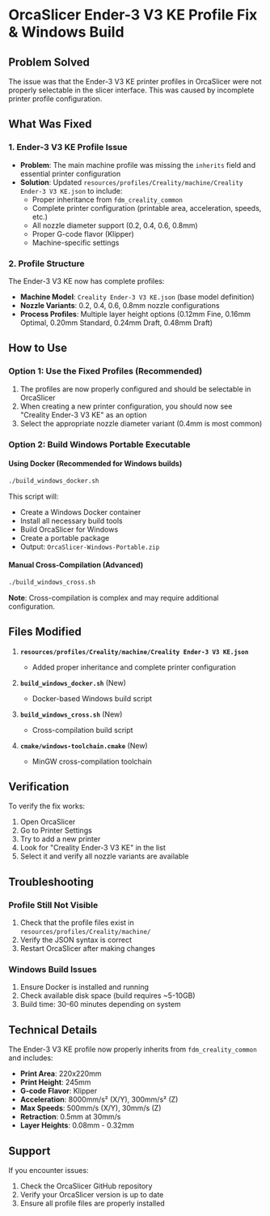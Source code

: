 # OrcaSlicer Ender-3 V3 KE Profile Fix & Windows Build

## Problem Solved

The issue was that the Ender-3 V3 KE printer profiles in OrcaSlicer were not properly selectable in the slicer interface. This was caused by incomplete printer profile configuration.

## What Was Fixed

### 1. Ender-3 V3 KE Profile Issue
- **Problem**: The main machine profile was missing the `inherits` field and essential printer configuration
- **Solution**: Updated `resources/profiles/Creality/machine/Creality Ender-3 V3 KE.json` to include:
  - Proper inheritance from `fdm_creality_common`
  - Complete printer configuration (printable area, acceleration, speeds, etc.)
  - All nozzle diameter support (0.2, 0.4, 0.6, 0.8mm)
  - Proper G-code flavor (Klipper)
  - Machine-specific settings

### 2. Profile Structure
The Ender-3 V3 KE now has complete profiles:
- **Machine Model**: `Creality Ender-3 V3 KE.json` (base model definition)
- **Nozzle Variants**: 0.2, 0.4, 0.6, 0.8mm nozzle configurations
- **Process Profiles**: Multiple layer height options (0.12mm Fine, 0.16mm Optimal, 0.20mm Standard, 0.24mm Draft, 0.48mm Draft)

## How to Use

### Option 1: Use the Fixed Profiles (Recommended)
1. The profiles are now properly configured and should be selectable in OrcaSlicer
2. When creating a new printer configuration, you should now see "Creality Ender-3 V3 KE" as an option
3. Select the appropriate nozzle diameter variant (0.4mm is most common)

### Option 2: Build Windows Portable Executable

#### Using Docker (Recommended for Windows builds)
```bash
./build_windows_docker.sh
```

This script will:
- Create a Windows Docker container
- Install all necessary build tools
- Build OrcaSlicer for Windows
- Create a portable package
- Output: `OrcaSlicer-Windows-Portable.zip`

#### Manual Cross-Compilation (Advanced)
```bash
./build_windows_cross.sh
```

**Note**: Cross-compilation is complex and may require additional configuration.

## Files Modified

1. **`resources/profiles/Creality/machine/Creality Ender-3 V3 KE.json`**
   - Added proper inheritance and complete printer configuration

2. **`build_windows_docker.sh`** (New)
   - Docker-based Windows build script

3. **`build_windows_cross.sh`** (New)
   - Cross-compilation build script

4. **`cmake/windows-toolchain.cmake`** (New)
   - MinGW cross-compilation toolchain

## Verification

To verify the fix works:
1. Open OrcaSlicer
2. Go to Printer Settings
3. Try to add a new printer
4. Look for "Creality Ender-3 V3 KE" in the list
5. Select it and verify all nozzle variants are available

## Troubleshooting

### Profile Still Not Visible
1. Check that the profile files exist in `resources/profiles/Creality/machine/`
2. Verify the JSON syntax is correct
3. Restart OrcaSlicer after making changes

### Windows Build Issues
1. Ensure Docker is installed and running
2. Check available disk space (build requires ~5-10GB)
3. Build time: 30-60 minutes depending on system

## Technical Details

The Ender-3 V3 KE profile now properly inherits from `fdm_creality_common` and includes:
- **Print Area**: 220x220mm
- **Print Height**: 245mm
- **G-code Flavor**: Klipper
- **Acceleration**: 8000mm/s² (X/Y), 300mm/s² (Z)
- **Max Speeds**: 500mm/s (X/Y), 30mm/s (Z)
- **Retraction**: 0.5mm at 30mm/s
- **Layer Heights**: 0.08mm - 0.32mm

## Support

If you encounter issues:
1. Check the OrcaSlicer GitHub repository
2. Verify your OrcaSlicer version is up to date
3. Ensure all profile files are properly installed
